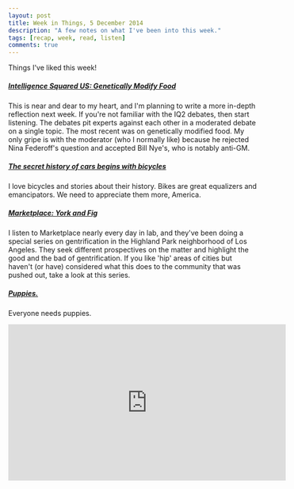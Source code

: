 ```yaml
---
layout: post
title: Week in Things, 5 December 2014
description: "A few notes on what I've been into this week."
tags: [recap, week, read, listen]
comments: true
---
```

Things I've liked this week!

##### [Intelligence Squared US: Genetically Modify Food](http://intelligencesquaredus.org/debates/past-debates/item/1161-genetically-modify-food)
This is near and dear to my heart, and I'm planning to write a more in-depth reflection next week. If you're not familiar with the IQ2 debates, then start listening. The debates pit experts against each other in a moderated debate on a single topic. The most recent was on genetically modified food. My only gripe is with the moderator (who I normally like) because he rejected Nina Federoff's question and accepted Bill Nye's, who is notably anti-GM. 

##### [The secret history of cars begins with bicycles](http://www.citylab.com/commute/2014/12/the-secret-history-of-cars-begins-with-bicycles/383254/)
I love bicycles and stories about their history. Bikes are great equalizers and emancipators. We need to appreciate them more, America.

##### [Marketplace: York and Fig](http://www.newyorker.com/magazine/2014/12/01/quiet-german)
I listen to Marketplace nearly every day in lab, and they've been doing a special series on gentrification in the Highland Park neighborhood of Los Angeles. They seek different prospectives on the matter and highlight the good and the bad of gentrification. If you like 'hip' areas of cities but haven't (or have) considered what this does to the community that was pushed out, take a look at this series.  

##### [Puppies.](http://www.youtube.com/watch?v=ZphsDKnLTPI&feature=youtu.be)
Everyone needs puppies.

<iframe width="560" height="315" src="http://www.youtube.com/embed/ZphsDKnLTPI" frameborder="0"> </iframe>





